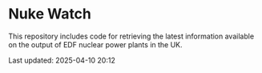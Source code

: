 # Nuke Watch

This repository includes code for retrieving the latest information available on the output of EDF nuclear power plants in the UK.

Last updated: 2025-04-10 20:12